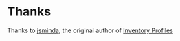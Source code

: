 # Thanks

Thanks to [jsminda](https://github.com/jsnimda), the original author of [Inventory Profiles](https://github.com/jsnimda/Inventory-Profiles)
